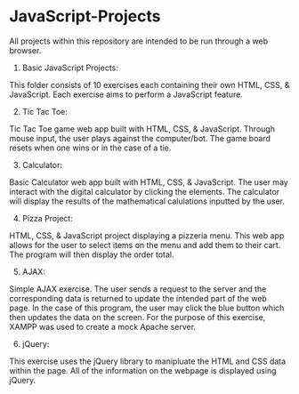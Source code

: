 # JavaScript-Projects
All projects within this repository are intended to be run through a web browser.

1. Basic JavaScript Projects:

This folder consists of 10 exercises each containing their own HTML, CSS, & JavaScript. 
Each exercise aims to perform a JavaScript feature.

2. Tic Tac Toe: 

Tic Tac Toe game web app built with HTML, CSS, & JavaScript.
Through mouse input, the user plays against the computer/bot. The game board resets when one wins or in the case of a tie.

3. Calculator: 

Basic Calculator web app built with HTML, CSS, & JavaScript.
The user may interact with the digital calculator by clicking the elements.
The calculator will display the results of the mathematical calulations inputted by the user.

4. Pizza Project:

HTML, CSS, & JavaScript project displaying a pizzeria menu.
This web app allows for the user to select items on the menu and add them to their cart.
The program will then display the order total.

5. AJAX:

Simple AJAX exercise. The user sends a request to the server and the corresponding data is returned to update the intended part of the web page. 
In the case of this program, the user may click the blue button which then updates the data on the screen. For the purpose of this exercise, XAMPP was used to create a mock Apache server. 

6. jQuery:

This exercise uses the jQuery library to manipluate the HTML and CSS data within the page. All of the information on the webpage is displayed using jQuery.
